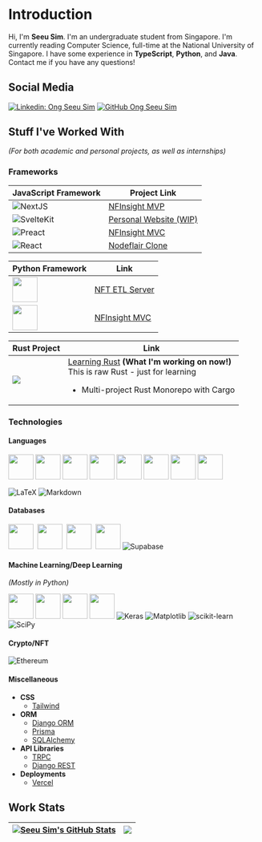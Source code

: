 <header>
  <link rel="stylesheet" href="https://cdn.jsdelivr.net/gh/devicons/devicon@v2.15.1/devicon.min.css">
</header>

# **Introduction**

Hi, I'm **Seeu Sim**. I'm an undergraduate student from Singapore. I'm currently reading Computer Science, full-time at the National University of Singapore. I have some experience in **TypeScript**, **Python**, and **Java**. Contact me if you have any questions!

## **Social Media**

[![Linkedin: Ong Seeu Sim](https://img.shields.io/badge/-Seeu%20Sim-blue?style=flat-square&logo=Linkedin&logoColor=white&link=https://www.linkedin.com/in/seeu-sim-ong-63279a110//)](https://www.linkedin.com/in/seeu-sim-ong-63279a110/)
[![GitHub Ong Seeu Sim](https://img.shields.io/github/followers/seeusim?label=follow&style=social)](https://github.com/SeeuSim)

## **Stuff I've Worked With**
*(For both academic and personal projects, as well as internships)*

### **Frameworks**

| **JavaScript Framework** |  Project Link |
|--|--|
| ![NextJS](https://skills.thijs.gg/icons?i=nextjs) | [NFInsight MVP](https://github.com/SeeuSim/dogehalla) |
| ![SvelteKit](https://skills.thijs.gg/icons?i=svelte) | [Personal Website (WIP)](https://github.com/SeeuSim/seeusim) |
| ![Preact](https://miro.medium.com/max/42/1*Dy4YZMYqp_vQrB6chLsPJw.png) | [NFInsight MVC](https://github.com/SeeuSim/DogeTTM-FrontEnd/tree/main/frontend) |
| ![React](https://skills.thijs.gg/icons?i=react) | [Nodeflair Clone](https://nodeflair-clone-seeusim.vercel.app) |

| Python Framework | Link |
|--|--|
| <img src="https://cdn.jsdelivr.net/gh/devicons/devicon/icons/fastapi/fastapi-original.svg" height="50px"/> | [NFT ETL Server](https://github.com/SeeuSim/NFinsighTAnalytics) |
| <img src="https://cdn.jsdelivr.net/gh/devicons/devicon/icons/django/django-plain.svg" height="50px" />| [NFInsight MVC](https://github.com/SeeuSim/DogeTTM-FrontEnd/tree/main/backend)&nbsp; |

| Rust Project | Link |
|--------|---------|
| <img src="https://cdn.jsdelivr.net/gh/devicons/devicon/icons/rust/rust-plain.svg" /> | [Learning Rust](https://github.com/SeeuSim/learning_rust) **(What I'm working on now!)** <br/> This is raw Rust - just for learning <br/><ul><li>Multi-project Rust Monorepo with Cargo</li></ul> |
          

### **Technologies**

#### **Languages**

[<img src="https://cdn.jsdelivr.net/gh/devicons/devicon/icons/c/c-original.svg" height="50px" />](#)
[<img src="https://cdn.jsdelivr.net/gh/devicons/devicon/icons/cplusplus/cplusplus-original.svg" height="50px" />](#)
[<img src="https://cdn.jsdelivr.net/gh/devicons/devicon/icons/java/java-original.svg" height="50px"/>](#)
[<img src="https://cdn.jsdelivr.net/gh/devicons/devicon/icons/javascript/javascript-original.svg" height="50px"/>](#)
[<img src="https://cdn.jsdelivr.net/gh/devicons/devicon/icons/python/python-original.svg" height="50px"/>](#)
[<img src="https://cdn.jsdelivr.net/gh/devicons/devicon/icons/r/r-original.svg" height="50px" />](#)
[<img src="https://cdn.jsdelivr.net/gh/devicons/devicon/icons/bash/bash-original.svg" height="50px"/>](#)
[<img src="https://cdn.jsdelivr.net/gh/devicons/devicon/icons/typescript/typescript-original.svg" height="50px"/>](#)

![LaTeX](https://img.shields.io/badge/latex-%23008080.svg?style=for-the-badge&logo=latex&logoColor=white)
![Markdown](https://img.shields.io/badge/markdown-%23000000.svg?style=for-the-badge&logo=markdown&logoColor=white)

#### **Databases**

[<img src="https://cdn.jsdelivr.net/gh/devicons/devicon/icons/mysql/mysql-original-wordmark.svg" height="50px"/>](#)&nbsp;
[<img src="https://cdn.jsdelivr.net/gh/devicons/devicon/icons/postgresql/postgresql-original-wordmark.svg" height="50px"/>](#)&nbsp;
[<img src="https://cdn.jsdelivr.net/gh/devicons/devicon/icons/redis/redis-original-wordmark.svg"  height="50px" />](#)&nbsp;
[<img src="https://cdn.jsdelivr.net/gh/devicons/devicon/icons/sqlite/sqlite-original.svg" height="50px"/>](#)
![Supabase](https://img.shields.io/badge/Supabase-3ECF8E?style=for-the-badge&logo=supabase&logoColor=white)

#### **Machine Learning/Deep Learning**
*(Mostly in Python)*

[<img src="https://cdn.jsdelivr.net/gh/devicons/devicon/icons/tensorflow/tensorflow-original.svg" height="50px"/>](#)
[<img src="https://cdn.jsdelivr.net/gh/devicons/devicon/icons/pytorch/pytorch-original.svg" height="50px"/>](#)
[<img src="https://cdn.jsdelivr.net/gh/devicons/devicon/icons/numpy/numpy-original.svg" height="50px"/>](#)
[<img src="https://cdn.jsdelivr.net/gh/devicons/devicon/icons/pandas/pandas-original.svg" height="50px"/>](#)
![Keras](https://img.shields.io/badge/Keras-%23D00000.svg?style=for-the-badge&logo=Keras&logoColor=white)
![Matplotlib](https://img.shields.io/badge/Matplotlib-%23ffffff.svg?style=for-the-badge&logo=Matplotlib&logoColor=black)
![scikit-learn](https://img.shields.io/badge/scikit--learn-%23F7931E.svg?style=for-the-badge&logo=scikit-learn&logoColor=white)
![SciPy](https://img.shields.io/badge/SciPy-%230C55A5.svg?style=for-the-badge&logo=scipy&logoColor=%white)

#### **Crypto/NFT**

![Ethereum](https://img.shields.io/badge/Ethereum-3C3C3D?style=for-the-badge&logo=Ethereum&logoColor=white)

#### **Miscellaneous**

- **CSS**
  - [Tailwind](tailwindcss.com)
- **ORM**
  - [Django ORM](https://docs.djangoproject.com/en/4.1/topics/db/queries/)
  - [Prisma](https://www.prisma.io)
  - [SQLAlchemy](http://www.sqlalchemy.org)
- **API Libraries**
  - [TRPC](https://trpc.io)
  - [Django REST](https://www.django-rest-framework.org)
- **Deployments**
  - [Vercel](vercel.com)

## **Work Stats**
| <a href="https://github.com/anuraghazra/github-readme-stats"><img align="center" src="https://github-readme-stats-api-clone.vercel.app/api?username=SeeuSim&count_private=true&show_icons=true&theme=nightowl&hide_border=true" alt="Seeu Sim's GitHub Stats" /></a> | <a href="https://github.com/anuraghazra/github-readme-stats"><img align="center" src="https://github-readme-stats-api-clone.vercel.app/api/top-langs/?username=SeeuSim&layout=compact&hide_border=true" /></a> |
| ------------- | ------------- |
